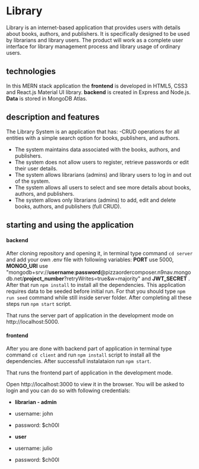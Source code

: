 # Library
Library is an internet-based application that provides users with details about books, authors, and publishers. It is specifically designed to be used by librarians and library users. The product will work as a complete user interface for library management process and library usage of ordinary users.

## technologies
In this MERN stack application the **frontend** is developed in HTML5, CSS3 and React.js Material UI library. **backend** is created in Express and Node.js. 
**Data** is stored in MongoDB Atlas.

## description and features
The Library System is an application that has: 
-CRUD operations for all entities with a simple search option for books, publishers, and authors. 
- The system maintains data associated with the books, authors, and publishers.
- The system does not allow users to register, retrieve passwords or edit their user details.
- The system allows librarians (admins) and library users to log in and out of the system.
- The system allows all users to select and see more details about books, authors, and publishers.
- The system allows only librarians (admins) to add, edit and delete books, authors, and publishers (full CRUD).


## starting and using the application

#### backend

After cloning repository and opening it, in terminal type command `cd server` and add your own .env file with following variables: **PORT** use 5000,  **MONGO_URI** use "mongodb+srv://**username**:**password**@pizzaordercomposer.n9nav.mongodb.net/**project_number**?retryWrites=true&w=majority" and **JWT_SECRET** . After that run `npm install` to install all the dependencies. This application requires data to be seeded before initial run. For that you should type `npm run seed` command while still inside server folder. After completing all these steps run `npm start` script. 

That runs the server part of application in the development mode on http://localhost:5000.

#### frontend

After you are done with backend part of application in terminal type command `cd client` and run `npm install` script to install all the dependencies. After successfull instalataion run `npm start`. 

That runs the frontend part of application in the development mode.

Open http://localhost:3000 to view it in the browser. You will be asked to login and you can do so with following credentials: 
- **librarian - admin**
- username: john
- password: $ch00l 

- **user**
- username: julio
- password: $ch00l



